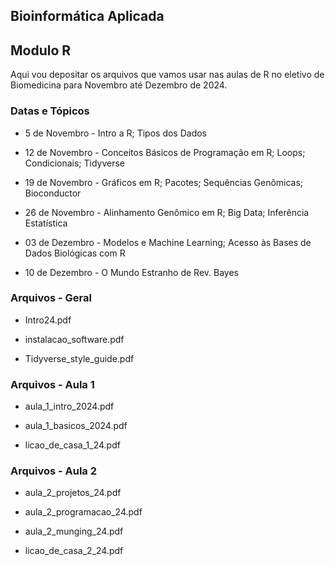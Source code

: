 ## Bioinformática Aplicada

## Modulo R

Aqui vou depositar os arquivos que vamos usar nas aulas de R no eletivo de Biomedicina para Novembro até Dezembro de 2024.

### Datas e Tópicos

-   5 de Novembro - Intro a R; Tipos dos Dados

-   12 de Novembro - Conceitos Básicos de Programação em R; Loops; Condicionais; Tidyverse

-   19 de Novembro - Gráficos em R; Pacotes; Sequências Genômicas; Bioconductor

-   26 de Novembro - Alinhamento Genômico em R; Big Data; Inferência Estatística

-   03 de Dezembro - Modelos e Machine Learning; Acesso às Bases de Dados Biológicas com R

-   10 de Dezembro - O Mundo Estranho de Rev. Bayes

### Arquivos - Geral

-   Intro24.pdf

-   instalacao_software.pdf

-   Tidyverse_style_guide.pdf

### Arquivos - Aula 1

-   aula_1_intro_2024.pdf

-   aula_1_basicos_2024.pdf

-   licao_de_casa_1_24.pdf

### Arquivos - Aula 2

-   aula_2_projetos_24.pdf

-   aula_2_programacao_24.pdf

-   aula_2_munging_24.pdf

-   licao_de_casa_2_24.pdf
